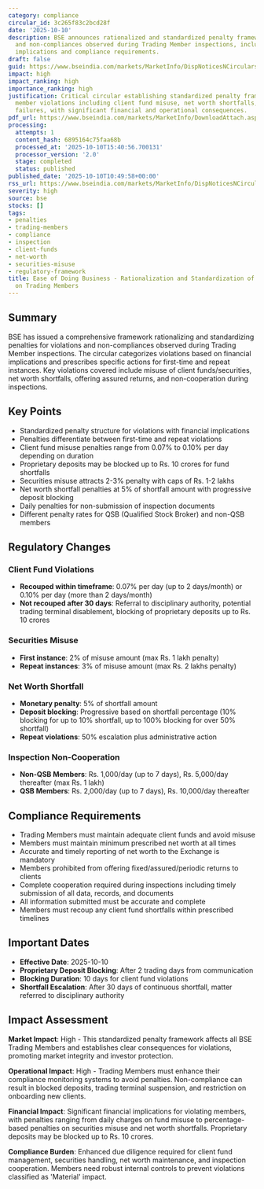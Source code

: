 ```yaml
---
category: compliance
circular_id: 3c265f83c2bcd28f
date: '2025-10-10'
description: BSE announces rationalized and standardized penalty framework for violations
  and non-compliances observed during Trading Member inspections, including financial
  implications and compliance requirements.
draft: false
guid: https://www.bseindia.com/markets/MarketInfo/DispNoticesNCirculars.aspx?Noticeid={FC0C79E2-9039-4AF8-A415-BEE4F2B3D3FC}&noticeno=20251010-20&dt=10/10/2025&icount=20&totcount=69&flag=0
impact: high
impact_ranking: high
importance_ranking: high
justification: Critical circular establishing standardized penalty framework for trading
  member violations including client fund misuse, net worth shortfalls, and compliance
  failures, with significant financial and operational consequences.
pdf_url: https://www.bseindia.com/markets/MarketInfo/DownloadAttach.aspx?id=20251010-20&attachedId=35a1cf1e-d5fe-4f17-85bb-5653e38d9360
processing:
  attempts: 1
  content_hash: 6895164c75faa68b
  processed_at: '2025-10-10T15:40:56.700131'
  processor_version: '2.0'
  stage: completed
  status: published
published_date: '2025-10-10T10:49:58+00:00'
rss_url: https://www.bseindia.com/markets/MarketInfo/DispNoticesNCirculars.aspx?Noticeid={FC0C79E2-9039-4AF8-A415-BEE4F2B3D3FC}&noticeno=20251010-20&dt=10/10/2025&icount=20&totcount=69&flag=0
severity: high
source: bse
stocks: []
tags:
- penalties
- trading-members
- compliance
- inspection
- client-funds
- net-worth
- securities-misuse
- regulatory-framework
title: Ease of Doing Business - Rationalization and Standardization of Penalties Levied
  on Trading Members
---
```


## Summary

BSE has issued a comprehensive framework rationalizing and standardizing penalties for violations and non-compliances observed during Trading Member inspections. The circular categorizes violations based on financial implications and prescribes specific actions for first-time and repeat instances. Key violations covered include misuse of client funds/securities, net worth shortfalls, offering assured returns, and non-cooperation during inspections.

## Key Points

- Standardized penalty structure for violations with financial implications
- Penalties differentiate between first-time and repeat violations
- Client fund misuse penalties range from 0.07% to 0.10% per day depending on duration
- Proprietary deposits may be blocked up to Rs. 10 crores for fund shortfalls
- Securities misuse attracts 2-3% penalty with caps of Rs. 1-2 lakhs
- Net worth shortfall penalties at 5% of shortfall amount with progressive deposit blocking
- Daily penalties for non-submission of inspection documents
- Different penalty rates for QSB (Qualified Stock Broker) and non-QSB members

## Regulatory Changes

### Client Fund Violations
- **Recouped within timeframe**: 0.07% per day (up to 2 days/month) or 0.10% per day (more than 2 days/month)
- **Not recouped after 30 days**: Referral to disciplinary authority, potential trading terminal disablement, blocking of proprietary deposits up to Rs. 10 crores

### Securities Misuse
- **First instance**: 2% of misuse amount (max Rs. 1 lakh penalty)
- **Repeat instances**: 3% of misuse amount (max Rs. 2 lakhs penalty)

### Net Worth Shortfall
- **Monetary penalty**: 5% of shortfall amount
- **Deposit blocking**: Progressive based on shortfall percentage (10% blocking for up to 10% shortfall, up to 100% blocking for over 50% shortfall)
- **Repeat violations**: 50% escalation plus administrative action

### Inspection Non-Cooperation
- **Non-QSB Members**: Rs. 1,000/day (up to 7 days), Rs. 5,000/day thereafter (max Rs. 1 lakh)
- **QSB Members**: Rs. 2,000/day (up to 7 days), Rs. 10,000/day thereafter

## Compliance Requirements

- Trading Members must maintain adequate client funds and avoid misuse
- Members must maintain minimum prescribed net worth at all times
- Accurate and timely reporting of net worth to the Exchange is mandatory
- Members prohibited from offering fixed/assured/periodic returns to clients
- Complete cooperation required during inspections including timely submission of all data, records, and documents
- All information submitted must be accurate and complete
- Members must recoup any client fund shortfalls within prescribed timelines

## Important Dates

- **Effective Date**: 2025-10-10
- **Proprietary Deposit Blocking**: After 2 trading days from communication
- **Blocking Duration**: 10 days for client fund violations
- **Shortfall Escalation**: After 30 days of continuous shortfall, matter referred to disciplinary authority

## Impact Assessment

**Market Impact**: High - This standardized penalty framework affects all BSE Trading Members and establishes clear consequences for violations, promoting market integrity and investor protection.

**Operational Impact**: High - Trading Members must enhance their compliance monitoring systems to avoid penalties. Non-compliance can result in blocked deposits, trading terminal suspension, and restriction on onboarding new clients.

**Financial Impact**: Significant financial implications for violating members, with penalties ranging from daily charges on fund misuse to percentage-based penalties on securities misuse and net worth shortfalls. Proprietary deposits may be blocked up to Rs. 10 crores.

**Compliance Burden**: Enhanced due diligence required for client fund management, securities handling, net worth maintenance, and inspection cooperation. Members need robust internal controls to prevent violations classified as 'Material' impact.